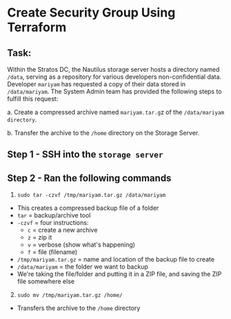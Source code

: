 # Create Security Group Using Terraform

## Task: 
Within the Stratos DC, the Nautilus storage server hosts a directory named `/data`, serving as a repository for various developers non-confidential data. Developer `mariyam` has requested a copy of their data stored in `/data/mariyam`. The System Admin team has provided the following steps to fulfill this request:



a. Create a compressed archive named `mariyam.tar.g`z of the `/data/mariyam directory`.

b. Transfer the archive to the `/home` directory on the Storage Server.				

## Step 1 - SSH into the `storage server`

## Step 2 - Ran the following commands
1. `sudo tar -czvf /tmp/mariyam.tar.gz /data/mariyam` 
- This creates a compressed backup file of a folder
- `tar` = backup/archive tool
- `-czvf` = four instructions:
  - `c` = create a new archive
  - `z` = zip it
  - `v` = verbose (show what's happening)
  - `f` = file (filename)
- `/tmp/mariyam.tar.gz` = name and location of the backup file to create
- `/data/mariyam` = the folder we want to backup
- We're taking the file/folder and putting it in a ZIP file, and saving the ZIP file somewhere else
2. `sudo mv /tmp/mariyam.tar.gz /home/`
- Transfers the archive to the `/home` directory
